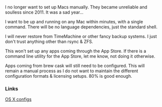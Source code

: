 I no longer want to set up Macs manually. They became unreliable and soulless since 2011. It was a sad year...

I want to be up and running on any Mac within minutes, with a single command. There will be no language dependencies, just the standard shell.

I will never restore from TimeMachine or other fancy backup systems. I just don't trust anything other than rsync & ZFS.

This won't set up any apps coming through the App Store. If there is a command line utility for the App Store, let me know, not doing it otherwise.

Apps coming from brew cask will still need to be configured. This will remain a manual process as I do not want to maintain the different configuration formats & licensing setups. 80% is good enough.

### Links

[OS X configs](https://github.com/mathiasbynens/dotfiles/blob/master/.osx)
